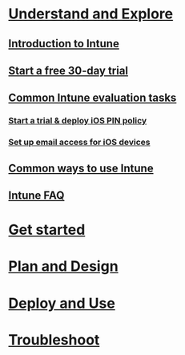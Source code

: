 # [Understand and Explore](introduction-to-microsoft-intune.md)

## [Introduction to Intune](introduction-to-microsoft-intune.md)
## [Start a free 30-day trial](get-started-with-a-30-day-trial-of-microsoft-intune.md)
## [Common Intune evaluation tasks](common-microsoft-intune-evaluation-tasks.md)
### [Start a trial & deploy iOS PIN policy](start-a-microsoft-intune-trial-and-deploy-ios-pin-policy.md)
### [Set up email access for iOS devices](set-up-email-access-for-ios-devices-using-microsoft-intune.md)
## [Common ways to use Intune](common-ways-to-use-intune.md)
## [Intune FAQ](frequently-asked-questions-for-microsoft-intune.md)

<!--- ## What do we do with these?
### [Common ways to use Intune](common-ways-to-use-intune.md)
### [Choose how to manage devices](choose-how-to-manage-devices.md)
#### [Mobile device management capabilities](mobile-device-management-capabilities-in-microsoft-intune.md)
#### [Windows PC management capabilities](windows-pc-management-capabilities-in-microsoft-intune.md) --->


# [Get started](/Intune/GetStarted/what-s-new-in-microsoft-intune.html)
# [Plan and Design](/intune/plandesign/plan-your-user-and-device-groups.html)
# [Deploy and Use](/intune/deployuse/learn-how-to-deploy-a-solution-for-protecting-company-email-and-documents.html)
# [Troubleshoot](/intune/troubleshoot/how-to-get-support-for-microsoft-intune.html)
